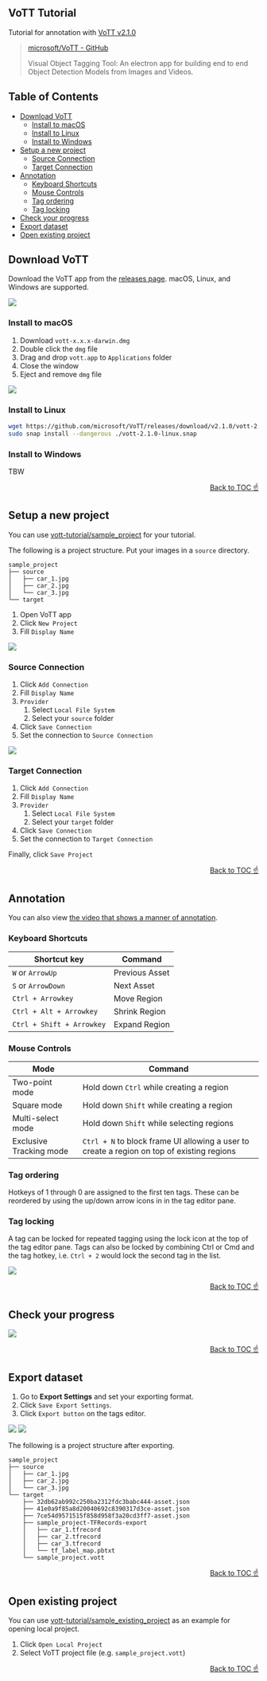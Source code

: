 ## VoTT Tutorial

Tutorial for annotation with [VoTT v2.1.0](https://github.com/microsoft/VoTT/releases/tag/v2.1.0)

> [microsoft/VoTT - GitHub](https://github.com/microsoft/VoTT)
>
> Visual Object Tagging Tool: An electron app for building end to end Object Detection Models from Images and Videos.



## Table of Contents

<!-- START doctoc generated TOC please keep comment here to allow auto update -->
<!-- DON'T EDIT THIS SECTION, INSTEAD RE-RUN doctoc TO UPDATE -->


- [Download VoTT](#download-vott)
  - [Install to macOS](#install-to-macos)
  - [Install to Linux](#install-to-linux)
  - [Install to Windows](#install-to-windows)
- [Setup a new project](#setup-a-new-project)
  - [Source Connection](#source-connection)
  - [Target Connection](#target-connection)
- [Annotation](#annotation)
  - [Keyboard Shortcuts](#keyboard-shortcuts)
  - [Mouse Controls](#mouse-controls)
  - [Tag ordering](#tag-ordering)
  - [Tag locking](#tag-locking)
- [Check your progress](#check-your-progress)
- [Export dataset](#export-dataset)
- [Open existing project](#open-existing-project)

<!-- END doctoc generated TOC please keep comment here to allow auto update -->



## Download VoTT

Download the VoTT app from the [releases page]. macOS, Linux, and Windows are supported.

[releases page]:https://github.com/microsoft/VoTT/releases

![](./images/download.jpg)

### Install to macOS

1. Download `vott-x.x.x-darwin.dmg`
2. Double click the `dmg` file
3. Drag and drop `vott.app` to `Applications` folder
4. Close the window
5. Eject and remove `dmg` file

![](./images/install_macos.jpg)

### Install to Linux

```sh
wget https://github.com/microsoft/VoTT/releases/download/v2.1.0/vott-2.1.0-linux.snap
sudo snap install --dangerous ./vott-2.1.0-linux.snap
```

### Install to Windows

TBW

<div align="right">
  <a href="#table-of-contents">Back to TOC ☝️</a>
</div>



## Setup a new project

You can use [vott-tutorial/sample_project] for your tutorial.

[vott-tutorial/sample_project]: https://github.com/SI-Aizu/vott-tutorial/tree/master/sample_project

The following is a project structure. Put your images in a `source` directory.

```
sample_project
├── source
│   ├── car_1.jpg
│   ├── car_2.jpg
│   └── car_3.jpg
└── target
```

1. Open VoTT app
2. Click `New Project`
3. Fill `Display Name`

![](./images/project.jpg)

### Source Connection

1. Click `Add Connection`
2. Fill `Display Name`
3. `Provider`
   1. Select `Local File System`
   2. Select your `source` folder
4. Click `Save Connection`
5. Set the connection to `Source Connection`

![](./images/source_connection.jpg)

### Target Connection

1. Click `Add Connection`
2. Fill `Display Name`
3. `Provider`
   1. Select `Local File System`
   2. Select your `target` folder
4. Click `Save Connection`
5. Set the connection to `Target Connection`

Finally, click `Save Project`

<div align="right">
  <a href="#table-of-contents">Back to TOC ☝️</a>
</div>



## Annotation

You can also view [the video that shows a manner of annotation](https://github.com/SI-Aizu/vott-tutorial/releases/download/v0.1.0/sample.mp4).

### Keyboard Shortcuts

| Shortcut key | Command |
|---|---|
| `W` or `ArrowUp` | Previous Asset |
| `S` or `ArrowDown` | Next Asset |
| `Ctrl + Arrowkey` | Move Region |
| `Ctrl + Alt + Arrowkey` | Shrink Region |
| `Ctrl + Shift + Arrowkey` | Expand Region |

### Mouse Controls

| Mode | Command |
|---|---|
| Two-point mode | Hold down `Ctrl` while creating a region |
| Square mode | Hold down `Shift` while creating a region |
| Multi-select mode | Hold down `Shift` while selecting regions |
| Exclusive Tracking mode | `Ctrl + N` to block frame UI allowing a user to create a region on top of existing regions |

### Tag ordering

Hotkeys of 1 through 0 are assigned to the first ten tags.
These can be reordered by using the up/down arrow icons in in the tag editor pane.

### Tag locking

A tag can be locked for repeated tagging using the lock icon at the top of the tag editor pane.
Tags can also be locked by combining Ctrl or Cmd and the tag hotkey, i.e. `Ctrl + 2` would lock the second tag in the list.

![](./images/tags_editor.jpg)

<div align="right">
  <a href="#table-of-contents">Back to TOC ☝️</a>
</div>



## Check your progress

![](./images/progress.jpg)

<div align="right">
  <a href="#table-of-contents">Back to TOC ☝️</a>
</div>



## Export dataset

1. Go to **Export Settings** and set your exporting format.
2. Click `Save Export Settings`.
3. Click `Export button` on the tags editor.

![](./images/export_settings.jpg)
![](./images/tags_editor_export.jpg)

The following is a project structure after exporting.

```
sample_project
├── source
│   ├── car_1.jpg
│   ├── car_2.jpg
│   └── car_3.jpg
└── target
    ├── 32db62ab992c250ba2312fdc3babc444-asset.json
    ├── 41e0a9f85a8d20040692c8390317d3ce-asset.json
    ├── 7ce54d9571515f858d958f3a20cd3ff7-asset.json
    ├── sample_project-TFRecords-export
    │   ├── car_1.tfrecord
    │   ├── car_2.tfrecord
    │   ├── car_3.tfrecord
    │   └── tf_label_map.pbtxt
    └── sample_project.vott
```

<div align="right">
  <a href="#table-of-contents">Back to TOC ☝️</a>
</div>



## Open existing project

You can use [vott-tutorial/sample_existing_project] as an example for opening local project.

[vott-tutorial/sample_existing_project]: https://github.com/SI-Aizu/vott-tutorial/tree/master/sample_existing_project

1. Click `Open Local Project`
2. Select VoTT project file (e.g. `sample_project.vott`)

<div align="right">
  <a href="#table-of-contents">Back to TOC ☝️</a>
</div>
